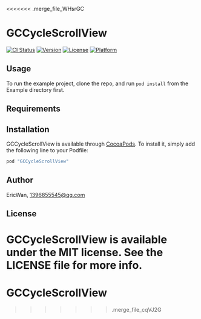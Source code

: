 <<<<<<< .merge_file_WHsrGC
# GCCycleScrollView

[![CI Status](http://img.shields.io/travis/EricWan/GCCycleScrollView.svg?style=flat)](https://travis-ci.org/EricWan/GCCycleScrollView)
[![Version](https://img.shields.io/cocoapods/v/GCCycleScrollView.svg?style=flat)](http://cocoapods.org/pods/GCCycleScrollView)
[![License](https://img.shields.io/cocoapods/l/GCCycleScrollView.svg?style=flat)](http://cocoapods.org/pods/GCCycleScrollView)
[![Platform](https://img.shields.io/cocoapods/p/GCCycleScrollView.svg?style=flat)](http://cocoapods.org/pods/GCCycleScrollView)

## Usage

To run the example project, clone the repo, and run `pod install` from the Example directory first.

## Requirements

## Installation

GCCycleScrollView is available through [CocoaPods](http://cocoapods.org). To install
it, simply add the following line to your Podfile:

```ruby
pod "GCCycleScrollView"
```

## Author

EricWan, 1396855545@qq.com

## License

GCCycleScrollView is available under the MIT license. See the LICENSE file for more info.
=======
# GCCycleScrollView
>>>>>>> .merge_file_cqVJ2G

